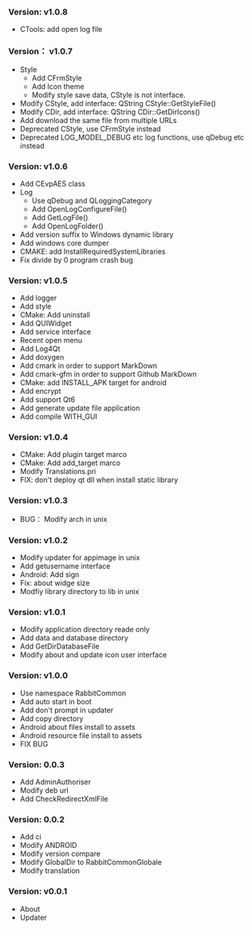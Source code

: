 ### Version: v1.0.8

+ CTools: add open log file

### Version： v1.0.7

+ Style
  + Add CFrmStyle
  + Add Icon theme
  + Modify style save data, CStyle is not interface.
+ Modify CStyle, add interface: QString CStyle::GetStyleFile()
+ Modify CDir, add interface: QString CDir::GetDirIcons()
+ Add download the same file from multiple URLs
+ Deprecated CStyle, use CFrmStyle instead
+ Deprecated LOG_MODEL_DEBUG etc log functions, use qDebug etc instead

### Version: v1.0.6

+ Add CEvpAES class
+ Log
  - Use qDebug and QLoggingCategory
  - Add OpenLogConfigureFile()
  - Add GetLogFile()
  - Add OpenLogFolder()
+ Add version suffix to Windows dynamic library
+ Add windows core dumper
+ CMAKE: add InstallRequiredSystemLibraries
+ Fix divide by 0 program crash bug

### Version: v1.0.5
+ Add logger
+ Add style
+ CMake: Add uninstall
+ Add QUIWidget
+ Add service interface
+ Recent open menu
+ Add Log4Qt
+ Add doxygen
+ Add cmark in order to support MarkDown
+ Add cmark-gfm in order to support Github MarkDown
+ CMake: add INSTALL_APK target for android
+ Add encrypt
+ Add support Qt6
+ Add generate update file application
+ Add compile WITH_GUI

### Version: v1.0.4
+ CMake: Add plugin target marco
+ CMake: Add add_target marco
+ Modify Translations.pri
+ FIX: don't deploy qt dll when install static library

### Version: v1.0.3
+ BUG： Modify arch in unix

### Version: v1.0.2
+ Modify updater for appimage in unix
+ Add getusername interface
+ Android: Add sign
+ Fix: about widge size
+ Modfiy library directory to lib in unix

### Version: v1.0.1
+ Modify application directory reade only
+ Add data and database directory
+ Add GetDirDatabaseFile
+ Modify about and update icon user interface

### Version: v1.0.0
+ Use namespace RabbitCommon
+ Add auto start in boot
+ Add don't prompt in updater
+ Add copy directory
+ Android about files install to assets 
+ Android resource file install to assets 
+ FIX BUG

### Version: 0.0.3
+ Add AdminAuthoriser
+ Modify deb url
+ Add CheckRedirectXmlFile

### Version: 0.0.2
+ Add ci
+ Modify ANDROID
+ Modify version compare
+ Modify GlobalDir to RabbitCommonGlobale
+ Modify translation

### Version: v0.0.1
+ About
+ Updater
